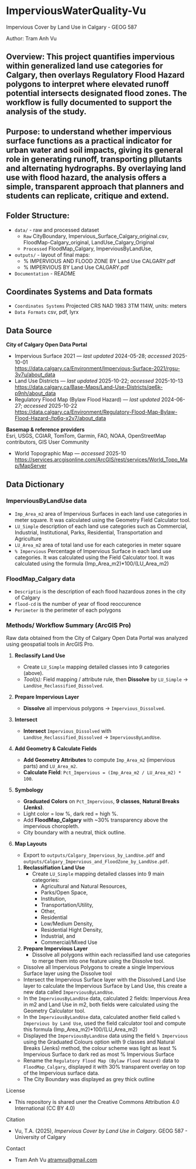 # ImperviousWaterQuality-Vu
Impervious Cover by Land Use in Calgary - GEOG 587

Author: Tram Anh Vu

## Overview: This project quantifies impervious within generalized land use categories for Calgary, then overlays Regulatory Flood Hazard polygons to interpret where elevated runoff potential intersects designated flood zones. The workflow is fully documented to support the analysis of the study.
## Purpose: to understand whether impervious surface functions as a practical indicator for urban water and soil impacts, giving its general role in generating runoff, transporting pllutants and alternating hydrographs. By overlaying land use with flood hazard, the analysis offers a simple, transparent approach that planners and students can replicate, critique and extend.

## Folder Structure: 
   - `data/` - raw and processed dataset
      - `Raw` CityBoundary, Impervious_Surface_Calgary_original.csv, FloodMap-Calgary_original, LandUse_Calgary_Original
      - `Processed` FloodMap_Calgary, ImperviousByLandUse, 
   - `outputs/` - layout of final maps:
      - % IMPERVIOUS AND FLOOD ZONE BY Land Use CALGARY.pdf
      - % IMPERVIOUS BY Land Use CALGARY.pdf
   - `Documentation` -  README     

## Coordinates Systems and Data formats
   - `Coordinates Systems` Projected CRS NAD 1983 3TM 114W, units: meters
   - `Data Formats` csv, pdf, lyrx 

## Data Source
**City of Calgary Open Data Portal**
- Impervious Surface 2021 — *last updated* 2024-05-28; *accessed* 2025-10-01  
  https://data.calgary.ca/Environment/Impervious-Surface-2021/rgsu-3v7u/about_data
- Land Use Districts — *last updated* 2025-10-22; *accessed* 2025-10-13  
  https://data.calgary.ca/Base-Maps/Land-Use-Districts/qe6k-p9nh/about_data
- Regulatory Flood Map (Bylaw Flood Hazard) — *last updated* 2024-06-27; *accessed* 2025-10-22  
  https://data.calgary.ca/Environment/Regulatory-Flood-Map-Bylaw-Flood-Hazard-/tp6q-x2v7/about_data

**Basemap & reference providers**  
Esri, USGS, CGIAR, TomTom, Garmin, FAO, NOAA, OpenStreetMap contributors, GIS User Community  
- World Topographic Map — *accessed* 2025-10  
  https://services.arcgisonline.com/ArcGIS/rest/services/World_Topo_Map/MapServer

## Data Dictionary

  ### ImperviousByLandUse data
   
   - `Imp_Area_m2` area of Impervious Surfaces in each land use categories in meter square. It was calculated using the Geometry Field Calculator tool.
   - `LU_Simple` description of each land use categories such as Commercial, Industrial, Institutional, Parks, Residential, Transportation and Agriculture
   - `LU_Area_m2` area of total land use for each categories in meter square
   - `% Impervious` Percentage of Impervious Surface in each land use categories. It was calculated using the Field Calculator tool. It was calculated using the formula (Imp_Area_m2)*100/(LU_Area_m2)

 ### FloodMap_Calgary data

   - `Descriptio` is the description of each flood hazardous zones in the city of Calgary
   - `flood-cd` is the number of year of flood reoccurence 
   - `Perimeter` is the perimeter of each polygons
    
### Methods/ Workflow Summary (ArcGIS Pro)

   Raw data obtained from the City of Calgary Open Data Portal was analyzed using geospatial tools in ArcGIS Pro.

1. **Reclassify Land Use**  
   - Create `LU_Simple` mapping detailed classes into 9 categories (above).  
   - *Tool(s):* Field mapping / attribute rule, then **Dissolve** by `LU_Simple` → `LandUse_Reclassified_Dissolved`.

2. **Prepare Impervious Layer**  
   - **Dissolve** all impervious polygons → `Impervious_Dissolved`.

3. **Intersect**  
   - **Intersect** `Impervious_Dissolved` with `LandUse_Reclassified_Dissolved` → `ImperviousByLandUse`.

4. **Add Geometry & Calculate Fields**  
   - **Add Geometry Attributes** to compute `Imp_Area_m2` (impervious parts) and `LU_Area_m2`.  
   - **Calculate Field**: `Pct_Impervious = (Imp_Area_m2 / LU_Area_m2) * 100`.

5. **Symbology**  
   - **Graduated Colors** on `Pct_Impervious`, **9 classes**, **Natural Breaks (Jenks)**.  
   - Light color = low %, dark red = high %.  
   - Add **FloodMap_Calgary** with ~30% transparency above the impervious choropleth.  
   - City boundary with a neutral, thick outline.

6. **Map Layouts**  
   - Export to `outputs/Calgary_Impervious_by_LandUse.pdf` and  
     `outputs/Calgary_Impervious_and_FloodZone_by_LandUse.pdf`.

   
   1. **Reclassifiation Land Use**
      - Create `LU_Simple` mapping detailed classes into 9 main categories:
         - Agricultural and Natural Resources,
         - Parks/Open Space,
         - Institution,
         - Transportation/Utility,
         - Other,
         - Residential   
         - Low/Medium Density,
         - Residential Hight Density,
         - Industrial, and
         - Commercial/Mixed Use
   2. **Prepare Impervious Layer**
      - Dissolve all polygons within each reclassified land use categories to merge them into one feature using the Dissolve tool.
   - Dissolve all Impervious Polygons to create a single Impervious Surface layer using the Dissolve tool
   - Intersect the Impervious Surface layer with the Dissolved Land Use layer to calculate the Impervious Surface by Land Use, this create a new data called `ImperviousByLandUse`.
   - In the `ImperviousByLandUse` data, calculated 2 fields: Impervious Area in m2 and Land Use in m2, both fields were calculated using the Geometry Calculator tool.
   - In the `ImperviousByLandUse` data, calculated another field called `% Impervious by Land Use`, used the field calculator tool and compute this formula (Imp_Area_m2)*100/(LU_Area_m2)
   - Displayed the `ImperviousByLandUse` data using the field `% Impervious` using the Graduated Colours option with 9 classes and Natural Breaks (Jenks) method, the colour scheme was light as least % Impervious Surface to dark red as most % Impervious Surface
   - Rename the `Regulatory Flood Map (Bylaw Flood Hazard)` data to `FloodMap_Calgary`, displayed it with 30% transparent overlay on top of the Impervious surface data.
   - The City Boundary was displayed as grey thick outline 
    
License

   - This repository is shared uner the Creative Commons Attribution 4.0 International (CC BY 4.0)
     
Citation

  - Vu, T.A. (2025), *Impervious Cover by Land Use in Calgary*. GEOG 587 - University of Calgary
   
Contact

  - Tram Anh Vu atramvu@gmail.com 
